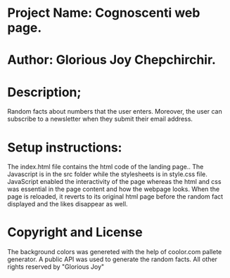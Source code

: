 # Project Name: Cognoscenti web page.

# **Author: Glorious Joy Chepchirchir.**

# Description; 
Random facts about numbers that the user enters. Moreover, the user can subscribe to a newsletter when they submit their email address.
# Setup instructions: 
The index.html file contains the html code of the landing page.. The Javascript is in the src folder while the stylesheets is in style.css file. JavaScript enabled the interactivity of the page whereas the html and css was essential in the page content and how the webpage looks. When the page is reloaded, it reverts to its original html page before the random fact displayed and the likes disappear as well.
# Copyright and License
The background colors was genereted with the help of coolor.com pallete generator. 
A public API was used to generate the random facts.
All other rights reserved by "Glorious Joy"
